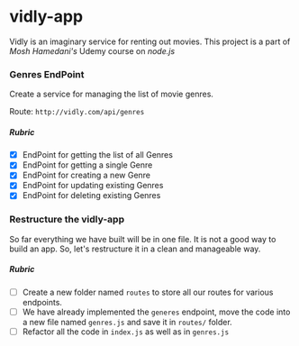 # vidly-app

Vidly is an imaginary service for renting out movies. This project is a part of *Mosh Hamedani's* Udemy course on *node.js* 

### Genres EndPoint

Create a service for managing the list of movie genres. 

Route: `http://vidly.com/api/genres`

##### Rubric

- [x] EndPoint for getting the list of all Genres
- [x] EndPoint for getting a single Genre
- [x] EndPoint for creating a new Genre
- [x] EndPoint for updating existing Genres
- [x] EndPoint for deleting existing Genres

### Restructure the vidly-app

So far everything we have built will be in one file. It is not a good way to build an app. So, let's restructure it in a clean and manageable way.

##### Rubric

- [ ] Create a new folder named `routes` to store all our routes for various endpoints.
- [ ] We have already implemented the `generes` endpoint, move the code into a new file named `genres.js` and save it in `routes/` folder. 
- [ ] Refactor all the code in `index.js` as well as in `genres.js`